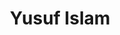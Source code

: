 ---
title: "Yusuf Islam"
summary: "He became a Muslim in 1977 after his brother had given him a copy of the Quraan to read. It was from there, that he had changed his name and had promised to release one more album with his old time producer Paul Samwell-Smith called, \"Back To Earth\". Upon retiring, he felt that it was not right to live in a life of luxury, and he was helping in humanitarian and charitable causes. He also gained government funding for under-privileged Muslim schools in Britain. Yusuf now annually donates over half his income to charity. His 1972 album Catch Bull at Four spent three weeks at number one on the Billboard 200, and fifteen weeks at number one in the Australian ARIA Charts. He earned two ASCAP songwriting awards in 2005 and 2006 for \"The First Cut Is the Deepest\", and the song has been a hit for four different artists. His other hit songs include \"Father and Son\", \"Wild World\", \"Peace Train\", \"Moonshadow\", and \"Morning Has Broken\". In 2007 he received the British Academy's Ivor Novello Award for Outstanding Song Collection. In December 1977, Stevens converted to Islam and adopted the name Yusuf Islam the following year. In 1979, he auctioned all his guitars for charity and left his music career to devote himself to educational and philanthropic causes in the Muslim community. He was embroiled in a long-running controversy regarding comments he made in 1989 about the death fatwa on author Salman Rushdie. He has received two honorary doctorates and awards for promoting peace from two organizations founded by Mikhail Gorbachev. In 1995, Yusuf Islam released another release \"The Life Of The Last Prophet\" on his own label: Mountain Of Light followed by \"A For Allah\" in 2000. In 2006, he returned to pop music – releasing his first album of new pop songs in 28 years, titled An Other Cup. With that release and for subsequent ones, he dropped the surname \"Islam\" from the album cover art – using the stage name \"Yusuf\" as a mononym. In 2009, he released the album Roadsinger, and in 2014, he released the album Tell 'Em I'm Gone, and began his first US tour since 1978.He was inducted into the Rock and Roll Hall of Fame in 2014. In October 2014, he launched his book entitled \"Why I Still Carry A Guitar\"."
image: "yusuf-islam.jpg"
apple_music_artist_url: "None"
wikipedia_url: "none"
---